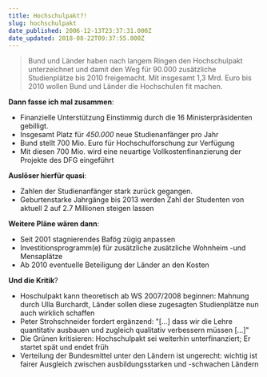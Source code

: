 ```yaml
---
title: Hochschulpakt?!
slug: hochschulpakt
date_published: 2006-12-13T23:37:31.000Z
date_updated: 2018-08-22T09:37:55.000Z
---
```


> Bund und Länder haben nach langem Ringen den Hochschulpakt unterzeichnet und damit den Weg für 90.000 zusätzliche Studienplätze bis 2010 freigemacht. Mit insgesamt 1,3 Mrd. Euro bis 2010 wollen Bund und Länder die Hochschulen fit machen.

**Dann fasse ich mal zusammen**:

- Finanzielle Unterstützung Einstimmig durch die 16 Ministerpräsidenten gebilligt.
- Insgesamt Platz für *450.000* neue Studienanfänger pro Jahr
- Bund stellt 700 Mio. Euro für Hochschulforschung zur Verfügung
- Mit diesen 700 Mio. wird eine neuartige Vollkostenfinanzierung der Projekte des DFG eingeführt

**Auslöser hierfür quasi**:

- Zahlen der Studienanfänger stark zurück gegangen.
- Geburtenstarke Jahrgänge bis 2013 werden Zahl der Studenten von aktuell 2 auf 2.7 Millionen steigen lassen

**Weitere Pläne wären dann**:

- Seit 2001 stagnierendes Bafög zügig anpassen
- Investitionsprogramm(e) für zusätzliche zusätzliche Wohnheim -und Mensaplätze
- Ab 2010 eventuelle Beteiligung der Länder an den Kosten

**Und die Kritik**?

- Hoschulpakt kann theoretisch ab WS 2007/2008 beginnen: Mahnung durch Ulla Burchardt, Länder sollen diese zugesagten Studienplätze nun auch wirklich schaffen
- Peter Strohschneider fordert ergänzend: "[...] dass wir die Lehre quantitativ ausbauen und zugleich qualitativ verbessern müssen [...]"
- Die Grünen kritisieren: Hochschulpakt sei weiterhin unterfinanziert; Er startet spät und endet früh
- Verteilung der Bundesmittel unter den Ländern ist ungerecht: wichtig ist fairer Ausgleich zwischen ausbildungsstarken und -schwachen Ländern

